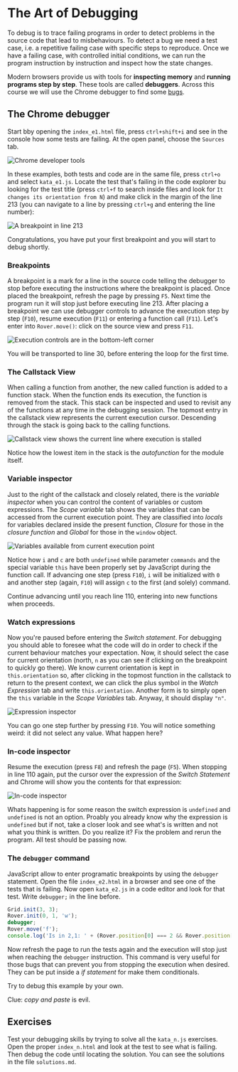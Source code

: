 
# The Art of Debugging

To debug is to trace failing programs in order to detect problems in the source code that lead to misbehaviours. To detect a bug we need a test case, i.e. a repetitive failing case with specific steps to reproduce. Once we have a failing case, with controlled initial conditions, we can run the program instruction by instruction and inspect how the state changes.

Modern browsers provide us with tools for **inspecting memory** and **running programs step by step**. These tools are called **debuggers**. Across this course we will use the Chrome debugger to find some [bugs](http://en.wikipedia.org/wiki/Software_bug#Etymology).

## The Chrome debugger

Start bby opening the `index_e1.html` file, press `ctrl+shift+i` and see in the console how some tests are failing. At the open panel, choose the `Sources` tab.

![Chrome developer tools](images/developer-tools.png?raw=true)


In these examples, both tests and code are in the same file, press `ctrl+o` and select `kata_e1.js`. Locate the test that's failing in the code explorer bu looking for the test title (press `ctrl+f` to search inside files and look for `It changes its orientation from N`) and make click in the margin of the line 213 (you can navigate to a line by pressing `ctrl+g` and entering the line number):

![A breakpoint in line 213](images/breakpoint.png?raw=true)

Congratulations, you have put your first breakpoint and you will start to debug shortly.

### Breakpoints

A breakpoint is a mark for a line in the source code telling the debugger to stop before executing the instructions where the breakpoint is placed. Once placed the breakpoint, refresh the page by pressing `F5`. Next time the program run it will stop just before executing line 213. After placing a breakpoint we can use debugger controls to advance the execution step by step (`F10`), resume execution (`F11`) or entering a function call (`F11`). Let's enter into `Rover.move()`: click on the source view and press `F11`.

![Execution controls are in the bottom-left corner](images/execution-control.png?raw=true)

You will be transported to line 30, before entering the loop for the first time.

### The Callstack View

When calling a function from another, the new called function is added to a function stack. When the function ends its execution, the function is removed from the stack. This stack can be inspected and used to revisit any of the functions at any time in the debugging session. The topmost entry in the callstack view represents the current execution cursor. Descending through the stack is going back to the calling functions.

![Callstack view shows the current line where execution is stalled](images/callstack.png?raw=true)

Notice how the lowest item in the stack is the _autofunction_ for the module itself.

### Variable inspector

Just to the right of the callstack and closely related, there is the _variable inspector_ when you can control the content of variables or custom expressions. The _Scope variable_ tab shows the variables that can be accessed from the current execution point. They are classified into _locals_ for variables declared inside the present function, _Closure_ for those in the _closure function_ and _Global_ for those in the `window` object.

![Variables available from current execution point](images/variable-inspector.png?raw=true)

Notice how `i` and `c` are both `undefined` while parameter `commands` and the special variable `this` have been properly set by JavaScript during the function call. If advancing one step (press `F10`), `i` will be initialized with `0` and another step (again, `F10`) will assign `c` to the first (and solely) command.

Continue advancing until you reach line 110, entering into new functions when proceeds.

### Watch expressions

Now you're paused before entering the _Switch statement_. For debugging you should able to foresee what the code will do in order to check if the current behaviour matches your expectation. Now, it should select the case for current orientation (north, `n` as you can see if clicking on the breakpoint to quickly go there). We know current orientation is kept in `this.orientation` so, after clicking in the topmost function in the callstack to return to the present context, we can click the plus symbol in the _Watch Expression_ tab and write `this.orientation`. Another form is to simply open the `this` variable in the _Scope Variables_ tab. Anyway, it should display `"n"`.

![Expression inspector](images/expression-inspector.png?raw=true)

You can go one step further by pressing `F10`. You will notice something weird: it did not select any value. What happen here?

### In-code inspector

Resume the execution (press `F8`) and refresh the page (`F5`). When stopping in line 110 again, put the cursor over the expression of the _Switch Statement_ and Chrome will show you the contents for that expression:

![In-code inspector](images/in-code-inspector.png?raw=true)

Whats happening is for some reason the switch expression is `undefined` and `undefined` is not an option. Proably you already know why the expression is `undefined` but if not, take a closer look and see what's is written and not what you think is written. Do you realize it? Fix the problem and rerun the program. All test should be passing now.

### The `debugger` command

JavaScript allow to enter programatic breakpoints by using the `debugger` statement. Open the file `index_e2.html` in a browser and see one of the tests that is failing. Now open `kata_e2.js` in a code editor and look for that test. Write `debugger;` in the line before.

```javascript
Grid.init(3, 3);
Rover.init(0, 1, 'w');
debugger;
Rover.move('f');
console.log('Is in 2,1: ' + (Rover.position[0] === 2 && Rover.position[1] === 1));
```

Now refresh the page to run the tests again and the execution will stop just when reaching  the `debugger` instruction. This command is very useful for those bugs that can prevent you from stopping the execution when desired. They can be put inside a _if statement_ for make them conditionals.

Try to debug this example by your own.

Clue: _copy and paste_ is evil.

## Exercises

Test your debugging skills by trying to solve all the `kata_n.js` exercises. Open the proper `index_n.html` and look at the test to see what is failing. Then debug the code until locating the solution. You can see the solutions in the file `solutions.md`.
